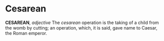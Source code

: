 # Cesarean

**CESAREAN**, _adjective_ The _cesarean_ operation is the taking of a child from the womb by cutting; an operation, which, it is said, gave name to Caesar, the Roman emperor.